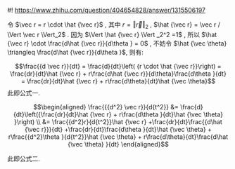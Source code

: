 #! https://www.zhihu.com/question/404654828/answer/1315506197

[comment]: <> (Answer URL: https://www.zhihu.com/question/404654828/answer/1315506197)
[comment]: <> (Question Title: 图二这个公式怎么得出？)
[comment]: <> (Author Name: 采石工)
[comment]: <> (Create Time: 2020-07-02 22:49:02)

令  $\vec r = r \cdot \hat {\vec r}$  , 其中  $r = \Vert \vec r \Vert_2$  , $\hat {\vec r} = \vec r / \Vert \vec r \Vert_2$  . 因为  $\Vert \hat {\vec r} \Vert _2^2 =1$  , 所以  $\hat {\vec r} \cdot \frac{d\hat {\vec r}}{d\theta } = 0$  , 不妨令  $\hat {\vec \theta} \triangleq \frac{d\hat {\vec r}}{d\theta }$, 则有:

$$\frac{{d \vec r}}{dt} 
= \frac{d}{dt}\left( {r \cdot \hat {\vec r}}\right) 
= \frac{dr}{dt}\hat {\vec r} + r\frac{d\hat {\vec r}}{d\theta}\frac{d\theta }{dt} 
= \frac{dr}{dt}\hat {\vec r} + r\frac{d\theta}{dt}\hat {\vec \theta}$$ 
此即公式一.

$$\begin{aligned} \frac{{{d^2} \vec r}}{d{t^2}} 
&= \frac{d}{dt}\left({\frac{dr}{dt}\hat {\vec r} + r\frac{d\theta }{dt}\hat {\vec \theta} }\right) \\ 
&= \frac{{d^2}r}{d{t^2}}\hat {\vec r} +\frac{dr}{dt}\frac{{d\hat {\vec r}}}{dt} +\frac{dr}{dt}\frac{d\theta }{dt}\hat {\vec \theta} + r\frac{{d^2}\theta }{d{t^2}}\hat {\vec \theta} + r\frac{d\theta}{dt}\frac{d\hat {\vec \theta} }{dt} 
\end{aligned}$$

此即公式二.

